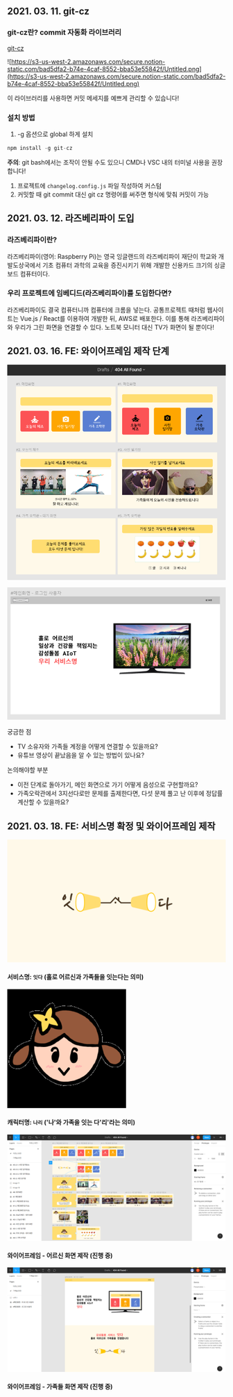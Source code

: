 ## 2021. 03. 11. git-cz

### git-cz란? commit 자동화 라이브러리

[git-cz](https://www.npmjs.com/package/git-cz)

![https://s3-us-west-2.amazonaws.com/secure.notion-static.com/bad5dfa2-b74e-4caf-8552-bba53e55842f/Untitled.png](https://s3-us-west-2.amazonaws.com/secure.notion-static.com/bad5dfa2-b74e-4caf-8552-bba53e55842f/Untitled.png)

이 라이브러리를 사용하면 커밋 메세지를 예쁘게 관리할 수 있습니다!



### 설치 방법

1. -g 옵션으로 global 하게 설치

```jsx
npm install -g git-cz
```

**주의**: git bash에서는 조작이 안될 수도 있으니 CMD나 VSC 내의 터미널 사용을 권장합니다!

1. 프로젝트에 `changelog.config.js` 파일 작성하여 커스텀
2. 커밋할 때 git commit 대신 git cz 명령어를 써주면 형식에 맞춰 커밋이 가능





## 2021. 03. 12. 라즈베리파이 도입

### 라즈베리파이란?

라즈베리파이(영어: Raspberry Pi)는 영국 잉글랜드의 라즈베리파이 재단이 학교와 개발도상국에서 기초 컴퓨터 과학의 교육을 증진시키기 위해 개발한 신용카드 크기의 싱글 보드 컴퓨터이다.



### 우리 프로젝트에 임베디드(라즈베리파이)를 도입한다면?

라즈베리파이도 결국 컴퓨터니까 컴퓨터에 크롬을 넣는다.
공통프로젝트 때처럼 웹사이트는 Vue.js / React를 이용하여 개발한 뒤, AWS로 배포한다.
이를 통해 라즈베리파이와 우리가 그린 화면을 연결할 수 있다.
노트북 모니터 대신 TV가 화면이 될 뿐이다!



## 2021. 03. 16. FE: 와이어프레임 제작 단계

![image-20210316235558916](../images/image-20210316235558916.png)

![image-20210316235610711](../images/image-20210316235610711.png)

궁금한 점

- TV 소유자와 가족들 계정을 어떻게 연결할 수 있을까요?
- 유튜브 영상이 끝났음을 알 수 있는 방법이 있나요?



논의해야할 부분

- 이전 단계로 돌아가기, 메인 화면으로 가기 어떻게 음성으로 구현할까요?
- 가족오락관에서 3지선다로만 문제를 출제한다면, 다섯 문제 풀고 난 이후에 정답률 계산할 수 있을까요?



## 2021. 03. 18. FE: 서비스명 확정 및 와이어프레임 제작

![image-20210318235214477](../images/image-20210318235214477.png)

#### 서비스명: `잇다` (홀로 어르신과 가족들을 잇는다는 의미)



![image-20210318235321067](../images/image-20210318235321067.png)

#### 캐릭터명: `나리` ('나'와 가족을 잇는 다'리'라는 의미)



![image-20210318235145270](../images/image-20210318235145270.png)

#### 와이어프레임 - 어르신 화면 제작 (진행 중)



![image-20210318235452111](../images/image-20210318235452111.png)

#### 와이어프레임 - 가족들 화면 제작 (진행 중)